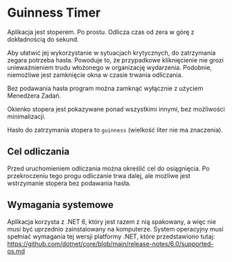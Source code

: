 # Guinness Timer

Aplikacja jest stoperem. Po prostu. Odlicza czas od zera w górę z dokładnością do sekund.

Aby ułatwić jej wykorzystanie w sytuacjach krytycznych, do zatrzymania zegara potrzeba hasła.
Powoduje to, że przypadkowe kliknięcienie nie grozi unieważnieniem trudu włożonego w organizację
wydarzenia. Podobnie, niemożliwe jest zamknięcie okna w czasie trwania odliczania.

Bez podawania hasła program można zamknąć wyłącznie z użyciem Menedżera Zadań.

Okienko stopera jest pokazywane ponad wszystkimi innymi, bez możliwości minimalizacji.

Hasło do zatrzymania stopera to `guinness` (wielkość liter nie ma znaczenia).

## Cel odliczania
Przed uruchomieniem odliczania można określić cel do osiągnięcia. Po przekroczeniu tego progu
odliczanie trwa dalej, ale możliwe jest wstrzymanie stopera bez podawania hasła.

## Wymagania systemowe
Aplikacja korzysta z .NET 6, który jest razem z nią spakowany, a więc nie musi być uprzednio
zainstalowany na komputerze. System operacyjny musi spełniać wymagania tej wersji platformy
.NET, które przedstawiono tutaj: https://github.com/dotnet/core/blob/main/release-notes/6.0/supported-os.md
